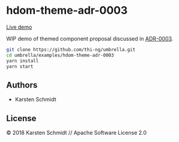 # hdom-theme-adr-0003

[Live demo](https://demo.thi.ng/umbrella/hdom-theme-adr-0003/)

WIP demo of themed component proposal discussed in
[ADR-0003](https://github.com/thi-ng/umbrella/blob/develop/packages/hdom-components/adr/0003-component-configuration-via-context.md).

```bash
git clone https://github.com/thi-ng/umbrella.git
cd umbrella/examples/hdom-theme-adr-0003
yarn install
yarn start
```

## Authors

- Karsten Schmidt

## License

&copy; 2018 Karsten Schmidt // Apache Software License 2.0
